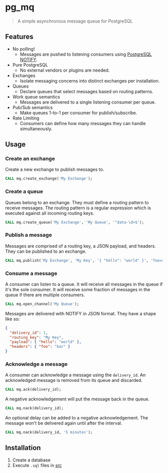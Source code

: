# pg_mq

> A simple asynchronous message queue for PostgreSQL

## Features

- No polling!
  - Messages are pushed to listening consumers using [PostgreSQL NOTIFY](https://www.postgresql.org/docs/current/sql-notify.html).
- Pure PostgreSQL
  - No external vendors or plugins are needed.
- Exchanges
  - Isolate messaging concerns into distinct exchanges per installation.
- Queues
  - Declare queues that select messages based on routing patterns.
- Work queue semantics
  - Messages are delivered to a single listening consumer per queue.
- Pub/Sub semantics
  - Make queues 1-to-1 per consumer for publish/subscribe.
- Rate Limiting
  - Consumers can define how many messages they can handle simultaneously.

## Usage

### Create an exchange

Create a new exchange to publish messages to.

```sql
CALL mq.create_exchange('My Exchange');
```

### Create a queue

Queues belong to an exchange. They must define a routing pattern to receive messages. The routing pattern is a regular expression which is executed against all incoming routing keys.

```sql
CALL mq.create_queue('My Exchange', 'My Queue', '^data-\d+$');
```

### Publish a message

Messages are comprised of a routing key, a JSON payload, and headers. They can be published to an exchange.

```sql
CALL mq.publish('My Exchange', 'My Key', '{ "hello": "world" }', 'foo=>bar');
```

### Consume a message

A consumer can listen to a queue. It will receive all messages in the queue if it's the sole consumer. It will receive some fraction of messages in the queue if there are multiple consumers.

```sql
CALL mq.open_channel('My Queue');
```

Messages are delivered with NOTIFY in JSON format. They have a shape like so:

```json
{
  "delivery_id": 1,
  "routing_key": "My Key",
  "payload": { "hello": "world" },
  "headers": { "foo": "bar" }
}
```

### Acknowledge a message

A consumer can acknowledge a message using the `delivery_id`. An acknowledged message is removed from its queue and discarded.

```sql
CALL mq.ack(delivery_id);
```

A negative acknowledgement will put the message back in the queue.

```sql
CALL mq.nack(delivery_id);
```

An optional delay can be added to a negative acknowledgement. The message won't be delivered again until after the interval.

```sql
CALL mq.nack(delivery_id, '5 minutes');
```


## Installation

1. Create a database
2. Execute `.sql` files in [src](./src/)
